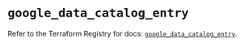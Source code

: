 # `google_data_catalog_entry`

Refer to the Terraform Registry for docs: [`google_data_catalog_entry`](https://registry.terraform.io/providers/hashicorp/google/5.26.0/docs/resources/data_catalog_entry).
